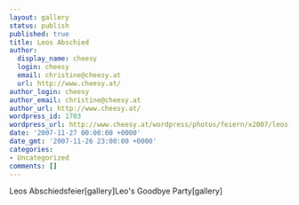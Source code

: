 ```yaml
---
layout: gallery
status: publish
published: true
title: Leos Abschied
author:
  display_name: cheesy
  login: cheesy
  email: christine@cheesy.at
  url: http://www.cheesy.at/
author_login: cheesy
author_email: christine@cheesy.at
author_url: http://www.cheesy.at/
wordpress_id: 1703
wordpress_url: http://www.cheesy.at/wordpress/photos/feiern/x2007/leos-abschied/
date: '2007-11-27 00:00:00 +0000'
date_gmt: '2007-11-26 23:00:00 +0000'
categories:
- Uncategorized
comments: []
---
```

<!--:de-->Leos Abschiedsfeier[gallery]<!--:--><!--:en-->Leo's Goodbye Party[gallery]<!--:-->
